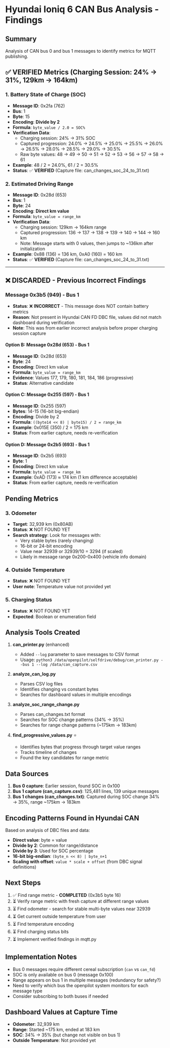 # Hyundai Ioniq 6 CAN Bus Analysis - Findings

## Summary
Analysis of CAN bus 0 and bus 1 messages to identify metrics for MQTT publishing.

## ✅ VERIFIED Metrics (Charging Session: 24% → 31%, 129km → 164km)

### 1. Battery State of Charge (SOC)
- **Message ID**: 0x2fa (762)
- **Bus**: 1
- **Byte**: 15
- **Encoding**: **Divide by 2**
- **Formula**: `byte_value / 2.0 = SOC%`
- **Verification Data**:
  - Charging session: 24% → 31% SOC
  - Captured progression: 24.0% → 24.5% → 25.0% → 25.5% → 26.0% → 26.5% → 28.0% → 28.5% → 29.0% → 30.5%
  - Raw byte values: 48 → 49 → 50 → 51 → 52 → 53 → 56 → 57 → 58 → 61
- **Example**: 48 / 2 = 24.0%, 61 / 2 = 30.5%
- **Status**: ✅ **VERIFIED** (Capture file: can_changes_soc_24_to_31.txt)

### 2. Estimated Driving Range
- **Message ID**: 0x28d (653)
- **Bus**: 1
- **Byte**: 24
- **Encoding**: **Direct km value**
- **Formula**: `byte_value = range_km`
- **Verification Data**:
  - Charging session: 129km → 164km range
  - Captured progression: 136 → 137 → 138 → 139 → 140 → 144 → 160 km
  - Note: Message starts with 0 values, then jumps to ~136km after initialization
- **Example**: 0x88 (136) = 136 km, 0xA0 (160) = 160 km
- **Status**: ✅ **VERIFIED** (Capture file: can_changes_soc_24_to_31.txt)

---

## ❌ DISCARDED - Previous Incorrect Findings

### Message 0x3b5 (949) - Bus 1
- **Status**: ❌ **INCORRECT** - This message does NOT contain battery metrics
- **Reason**: Not present in Hyundai CAN FD DBC file, values did not match dashboard during verification
- **Note**: This was from earlier incorrect analysis before proper charging session capture

#### Option B: Message 0x28d (653) - Bus 1
- **Message ID**: 0x28d (653)
- **Byte**: 24
- **Encoding**: Direct km value
- **Formula**: `byte_value = range_km`
- **Evidence**: Values 177, 179, 180, 181, 184, 186 (progressive)
- **Status**: Alternative candidate

#### Option C: Message 0x255 (597) - Bus 1
- **Message ID**: 0x255 (597)
- **Bytes**: 14-15 (16-bit big-endian)
- **Encoding**: Divide by 2
- **Formula**: `((byte14 << 8) | byte15) / 2 = range_km`
- **Example**: 0x015E (350) / 2 = 175 km
- **Status**: From earlier capture, needs re-verification

#### Option D: Message 0x2b5 (693) - Bus 1
- **Message ID**: 0x2b5 (693)
- **Byte**: 1
- **Encoding**: Direct km value
- **Formula**: `byte_value = range_km`
- **Example**: 0xAD (173) ≈ 174 km (1 km difference acceptable)
- **Status**: From earlier capture, needs re-verification

## Pending Metrics

### 3. Odometer
- **Target**: 32,939 km (0x80AB)
- **Status**: ❌ NOT FOUND YET
- **Search strategy**: Look for messages with:
  - Very stable bytes (rarely changing)
  - 16-bit or 24-bit encoding
  - Value near 32939 or 32939/10 = 3294 (if scaled)
  - Likely in message range 0x200-0x400 (vehicle info domain)

### 4. Outside Temperature
- **Status**: ❌ NOT FOUND YET
- **User note**: Temperature value not provided yet

### 5. Charging Status
- **Status**: ❌ NOT FOUND YET
- **Expected**: Boolean or enumeration field

## Analysis Tools Created

1. **can_printer.py** (enhanced)
   - Added `--log` parameter to save messages to CSV format
   - Usage: `python3 /data/openpilot/selfdrive/debug/can_printer.py --bus 1 --log /data/can_capture.csv`

2. **analyze_can_log.py**
   - Parses CSV log files
   - Identifies changing vs constant bytes
   - Searches for dashboard values in multiple encodings

3. **analyze_soc_range_change.py**
   - Parses can_changes.txt format
   - Searches for SOC change patterns (34% → 35%)
   - Searches for range change patterns (~175km → 183km)

4. **find_progressive_values.py** ⭐
   - Identifies bytes that progress through target value ranges
   - Tracks timeline of changes
   - Found the key candidates for range metric

## Data Sources

1. **Bus 0 capture**: Earlier session, found SOC in 0x100
2. **Bus 1 capture (can_capture.csv)**: 125,481 lines, 139 unique messages
3. **Bus 1 changes (can_changes.txt)**: Captured during SOC change 34% → 35%, range ~175km → 183km

## Encoding Patterns Found in Hyundai CAN

Based on analysis of DBC files and data:
- **Direct value**: byte = value
- **Divide by 2**: Common for range/distance
- **Divide by 3**: Used for SOC percentage
- **16-bit big-endian**: `(byte_n << 8) | byte_n+1`
- **Scaling with offset**: `value * scale + offset` (from DBC signal definitions)

## Next Steps

1. ✅ Find range metric - **COMPLETED** (0x3b5 byte 16)
2. ⏳ Verify range metric with fresh capture at different range values
3. ⏳ Find odometer - search for stable multi-byte values near 32939
4. ⏳ Get current outside temperature from user
5. ⏳ Find temperature encoding
6. ⏳ Find charging status bits
7. ⏳ Implement verified findings in mqtt.py

## Implementation Notes

- Bus 0 messages require different cereal subscription (`can` vs `can_fd`)
- SOC is only available on bus 0 (message 0x100)
- Range appears on bus 1 in multiple messages (redundancy for safety?)
- Need to verify which bus the openpilot system monitors for each message type
- Consider subscribing to both buses if needed

## Dashboard Values at Capture Time

- **Odometer**: 32,939 km
- **Range**: Started ~175 km, ended at 183 km
- **SOC**: 34% → 35% (but change not visible on bus 1)
- **Outside Temperature**: Not provided yet
